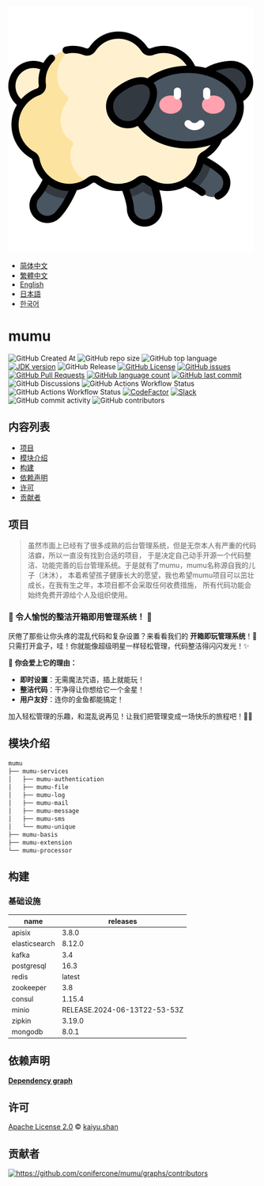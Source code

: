![mumu](../logo.svg)

- [简体中文](README.zh_CN.md)
- [繁體中文](README.zh_TW.md)
- [English](../README.md)
- [日本語](README.ja.md)
- [한국어](README.ko.md)

# mumu

![GitHub Created At](https://img.shields.io/github/created-at/conifercone/mumu)
![GitHub repo size](https://img.shields.io/github/repo-size/conifercone/mumu)
![GitHub top language](https://img.shields.io/github/languages/top/conifercone/mumu)
[![JDK version](https://img.shields.io/badge/JDK-23+-green.svg)](https://jdk.java.net/23)
![GitHub Release](https://img.shields.io/github/v/release/conifercone/mumu)
[![GitHub License](https://img.shields.io/github/license/conifercone/mumu)](https://github.com/conifercone/mumu)
[![GitHub issues](https://img.shields.io/github/issues/conifercone/mumu)](https://github.com/conifercone/mumu/issues)
[![GitHub Pull Requests](https://img.shields.io/github/issues-pr/conifercone/mumu)](https://github.com/conifercone/mumu/pulls)
[![GitHub language count](https://img.shields.io/github/languages/count/conifercone/mumu)](https://github.com/conifercone/mumu)
[![GitHub last commit](https://img.shields.io/github/last-commit/conifercone/mumu/develop)](https://github.com/conifercone/mumu)
![GitHub Discussions](https://img.shields.io/github/discussions/conifercone/mumu)
![GitHub Actions Workflow Status](https://img.shields.io/github/actions/workflow/status/conifercone/mumu/pmd.yml?label=PMD)
![GitHub Actions Workflow Status](https://img.shields.io/github/actions/workflow/status/conifercone/mumu/checkstyle.yml?label=Checkstyle)
[![CodeFactor](https://www.codefactor.io/repository/github/conifercone/mumu/badge/develop)](https://www.codefactor.io/repository/github/conifercone/mumu/overview/develop)
[![Slack](https://img.shields.io/badge/Slack-Join%20Our%20Community-green)](https://join.slack.com/t/mumu-community/shared_invite/zt-2ov97fcpj-bFJZmpXSp5YZWSU9zD7S5g)
![GitHub commit activity](https://img.shields.io/github/commit-activity/m/conifercone/mumu)
![GitHub contributors](https://img.shields.io/github/contributors/conifercone/mumu)

## 内容列表

- [项目](#项目)
- [模块介绍](#模块介绍)
- [构建](#构建)
- [依赖声明](#依赖声明)
- [许可](#许可)
- [贡献者](#贡献者)

## 项目

> 虽然市面上已经有了很多成熟的后台管理系统，但是无奈本人有严重的代码洁癖，所以一直没有找到合适的项目，
> 于是决定自己动手开源一个代码整洁、功能完善的后台管理系统。于是就有了mumu，mumu名称源自我的儿子（沐沐），
> 本着希望孩子健康长大的愿望，我也希望mumu项目可以茁壮成长，在我有生之年，本项目都不会采取任何收费措施，
> 所有代码功能会始终免费开源给个人及组织使用。

### 🎉 令人愉悦的整洁开箱即用管理系统！ 🎉

厌倦了那些让你头疼的混乱代码和复杂设置？来看看我们的 **开箱即玩管理系统**！🎁
只需打开盒子，哇！你就能像超级明星一样轻松管理，代码整洁得闪闪发光！✨

🌟 **你会爱上它的理由：**

- **即时设置**：无需魔法咒语，插上就能玩！
- **整洁代码**：干净得让你想给它一个金星！
- **用户友好**：连你的金鱼都能搞定！

加入轻松管理的乐趣，和混乱说再见！让我们把管理变成一场快乐的旅程吧！🚀🎈

## 模块介绍

```text
mumu
├── mumu-services
│   ├── mumu-authentication
│   ├── mumu-file
│   ├── mumu-log
│   ├── mumu-mail
│   ├── mumu-message
│   ├── mumu-sms
│   └── mumu-unique
├── mumu-basis
├── mumu-extension
└── mumu-processor
```

## 构建

### 基础设施

| name          | releases                     |
|---------------|------------------------------|
| apisix        | 3.8.0                        |
| elasticsearch | 8.12.0                       |
| kafka         | 3.4                          |
| postgresql    | 16.3                         |
| redis         | latest                       |
| zookeeper     | 3.8                          |
| consul        | 1.15.4                       |
| minio         | RELEASE.2024-06-13T22-53-53Z |
| zipkin        | 3.19.0                       |
| mongodb       | 8.0.1                        |

## 依赖声明

[**Dependency graph**](https://github.com/conifercone/mumu/network/dependencies)

## 许可

[Apache License 2.0](../LICENSE) © <a href="mailto:kaiyu.shan@outlook.com">kaiyu.shan</a>

## 贡献者

<a href="https://github.com/conifercone/mumu/graphs/contributors">
  <img src="https://contrib.rocks/image?repo=conifercone/mumu"  alt="https://github.com/conifercone/mumu/graphs/contributors"/>
</a>
